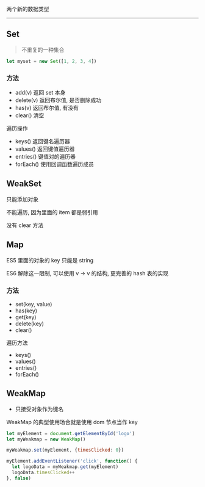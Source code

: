 两个新的数据类型

---

## Set

> 不重复的一种集合

```js
let myset = new Set([1, 2, 3, 4])
```

### 方法

- add(v) 返回 set 本身
- delete(v) 返回布尔值, 是否删除成功
- has(v) 返回布尔值, 有没有
- clear() 清空

遍历操作

- keys() 返回键名遍历器
- values() 返回键值遍历器
- entries() 键值对的遍历器
- forEach() 使用回调函数遍历成员

## WeakSet

只能添加对象

不能遍历, 因为里面的 item 都是弱引用

没有 clear 方法

## Map

ES5 里面的对象的 key 只能是 string

ES6 解除这一限制, 可以使用 v -> v 的结构, 更完善的 hash 表的实现

### 方法

- set(key, value)
- has(key)
- get(key)
- delete(key)
- clear()

遍历方法

- keys()
- values()
- entries()
- forEach()



## WeakMap

- 只接受对象作为键名

WeakMap 的典型使用场合就是使用 dom 节点当作 key

```js
let myElement = document.getElementById('logo')
let myWeakmap = new WeakMap()

myWeakmap.set(myElement, {timesClicked: 0})

myElement.addEventListener('click', function() {
  let logoData = myWeakmap.get(myElement)
  logoData.timesClicked++
}, false)
```



